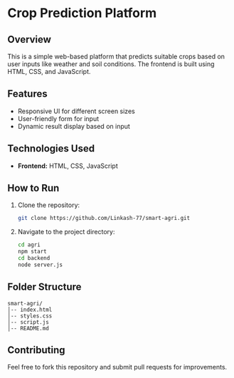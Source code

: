 # Crop Prediction Platform

## Overview
This is a simple web-based platform that predicts suitable crops based on user inputs like weather and soil conditions. The frontend is built using HTML, CSS, and JavaScript.

## Features
- Responsive UI for different screen sizes
- User-friendly form for input
- Dynamic result display based on input

## Technologies Used
- **Frontend:** HTML, CSS, JavaScript

## How to Run
1. Clone the repository:
   ```sh
   git clone https://github.com/Linkash-77/smart-agri.git
   ```
2. Navigate to the project directory:
   ```sh
   cd agri
   npm start
   cd backend
   node server.js
   ```


## Folder Structure
```
smart-agri/
│-- index.html
│-- styles.css
│-- script.js
│-- README.md
```

## Contributing
Feel free to fork this repository and submit pull requests for improvements.




